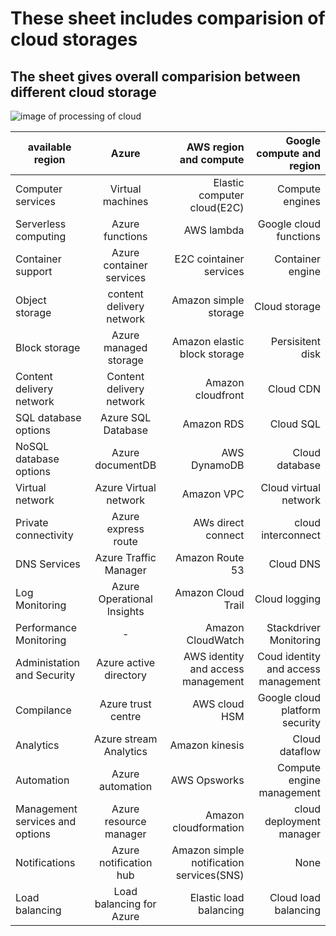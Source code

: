 # These sheet includes comparision of cloud storages
## The sheet gives overall comparision between different cloud storage
![image of processing of cloud](https://encrypted-tbn0.gstatic.com/images?q=tbn%3AANd9GcSEusp-N4Fq8LNLQhsDgoa-fqzRTStHvgNBRPt_1kYHy5kwegf0&usqp=CAU)




| available region     | Azure       | AWS region and compute  | Google compute and region  |
| ------------- |:-------------:| -----:| --------:|
|Computer services|Virtual machines|Elastic computer cloud(E2C)|Compute engines|
|Serverless computing|Azure functions|AWS lambda|Google cloud functions|
|Container support|Azure container services|E2C cointainer services |Container engine|
|Object storage|content delivery network|Amazon simple storage|Cloud storage|
|Block storage|Azure managed storage|Amazon elastic block storage|Persisitent disk|
|Content delivery network|	Content delivery network|	Amazon cloudfront|	Cloud CDN|
|SQL database options	|Azure SQL Database |	Amazon RDS	|Cloud SQL|
|NoSQL database options|	Azure documentDB|	AWS DynamoDB|	Cloud database|
|Virtual network|	Azure Virtual network|	Amazon VPC|	Cloud virtual network|
|Private connectivity	|Azure express route|	AWs direct connect|	cloud interconnect|
|DNS Services|	Azure Traffic Manager|	Amazon Route 53|	 Cloud DNS|
|Log Monitoring	|Azure Operational Insights	|Amazon Cloud Trail|	Cloud logging |
|Performance Monitoring	|	-|Amazon CloudWatch|Stackdriver Monitoring|
|Administation and Security	|Azure active directory	|AWS identity and access management|	Coud identity and access management|
|Compilance	|Azure trust centre	|AWS cloud HSM	|Google cloud platform security|
|Analytics	|Azure stream Analytics	|Amazon kinesis	|Cloud dataflow|
|Automation	|Azure automation	|AWS Opsworks	|Compute engine management|
|Management services and options|	Azure resource manager|	Amazon cloudformation|	cloud deployment manager|
|Notifications	|Azure notification hub	|Amazon simple notification services(SNS)|	None|
|Load balancing	|Load balancing for Azure|	Elastic load balancing|	Cloud load balancing|
			





